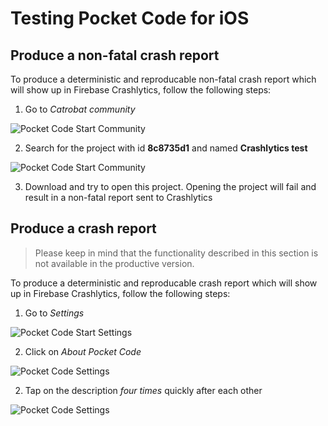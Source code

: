 # Testing Pocket Code for iOS

## Produce a non-fatal crash report

To produce a deterministic and reproducable non-fatal crash report which will show up in Firebase Crashlytics, follow the following steps:

1. Go to *Catrobat community*

![Pocket Code Start Community](./images/pocket-code-start-community.png)

2. Search for the project with id **8c8735d1** and named **Crashlytics test**

![Pocket Code Start Community](./images/pocket-code-community-search.png)

3. Download and try to open this project. Opening the project will fail and result in a non-fatal report sent to Crashlytics


## Produce a crash report

> Please keep in mind that the functionality described in this section is not available in the productive version.

To produce a deterministic and reproducable crash report which will show up in Firebase Crashlytics, follow the following steps:

1. Go to *Settings*

![Pocket Code Start Settings](./images/pocket-code-start-settings.png)

2. Click on *About Pocket Code*

![Pocket Code Settings](./images/pocket-code-settings.png)


2. Tap on the description *four times* quickly after each other

![Pocket Code Settings](./images/pocket-code-about.png)
